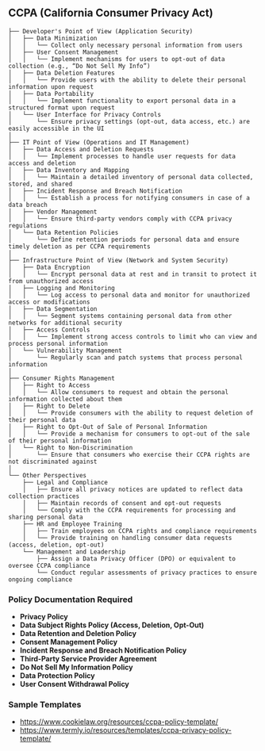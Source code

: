 ## CCPA (California Consumer Privacy Act)

```Tree Structure
├── Developer's Point of View (Application Security)
│   ├── Data Minimization
│   │   └── Collect only necessary personal information from users
│   ├── User Consent Management
│   │   └── Implement mechanisms for users to opt-out of data collection (e.g., “Do Not Sell My Info”)
│   ├── Data Deletion Features
│   │   └── Provide users with the ability to delete their personal information upon request
│   ├── Data Portability
│   │   └── Implement functionality to export personal data in a structured format upon request
│   └── User Interface for Privacy Controls
│       └── Ensure privacy settings (opt-out, data access, etc.) are easily accessible in the UI
│
├── IT Point of View (Operations and IT Management)
│   ├── Data Access and Deletion Requests
│   │   └── Implement processes to handle user requests for data access and deletion
│   ├── Data Inventory and Mapping
│   │   └── Maintain a detailed inventory of personal data collected, stored, and shared
│   ├── Incident Response and Breach Notification
│   │   └── Establish a process for notifying consumers in case of a data breach
│   ├── Vendor Management
│   │   └── Ensure third-party vendors comply with CCPA privacy regulations
│   └── Data Retention Policies
│       └── Define retention periods for personal data and ensure timely deletion as per CCPA requirements
│
├── Infrastructure Point of View (Network and System Security)
│   ├── Data Encryption
│   │   └── Encrypt personal data at rest and in transit to protect it from unauthorized access
│   ├── Logging and Monitoring
│   │   └── Log access to personal data and monitor for unauthorized access or modifications
│   ├── Data Segmentation
│   │   └── Segment systems containing personal data from other networks for additional security
│   ├── Access Controls
│   │   └── Implement strong access controls to limit who can view and process personal information
│   └── Vulnerability Management
│       └── Regularly scan and patch systems that process personal information
│
├── Consumer Rights Management
│   ├── Right to Access
│   │   └── Allow consumers to request and obtain the personal information collected about them
│   ├── Right to Delete
│   │   └── Provide consumers with the ability to request deletion of their personal data
│   ├── Right to Opt-Out of Sale of Personal Information
│   │   └── Provide a mechanism for consumers to opt-out of the sale of their personal information
│   └── Right to Non-Discrimination
│       └── Ensure that consumers who exercise their CCPA rights are not discriminated against
│
└── Other Perspectives
    ├── Legal and Compliance
    │   ├── Ensure all privacy notices are updated to reflect data collection practices
    │   ├── Maintain records of consent and opt-out requests
    │   └── Comply with the CCPA requirements for processing and sharing personal data
    ├── HR and Employee Training
    │   ├── Train employees on CCPA rights and compliance requirements
    │   └── Provide training on handling consumer data requests (access, deletion, opt-out)
    └── Management and Leadership
        ├── Assign a Data Privacy Officer (DPO) or equivalent to oversee CCPA compliance
        └── Conduct regular assessments of privacy practices to ensure ongoing compliance
```

### Policy Documentation Required

-   **Privacy Policy**
-   **Data Subject Rights Policy (Access, Deletion, Opt-Out)**
-   **Data Retention and Deletion Policy**
-   **Consent Management Policy**
-   **Incident Response and Breach Notification Policy**
-   **Third-Party Service Provider Agreement**
-   **Do Not Sell My Information Policy**
-   **Data Protection Policy**
-   **User Consent Withdrawal Policy**


### Sample Templates

-   https://www.cookielaw.org/resources/ccpa-policy-template/
-   https://www.termly.io/resources/templates/ccpa-privacy-policy-template/
